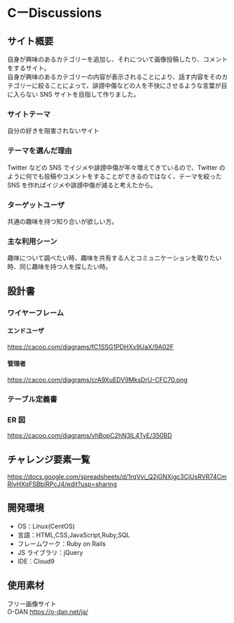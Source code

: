 # CーDiscussions

## サイト概要

自身が興味のあるカテゴリーを追加し、それについて画像投稿したり、コメントをするサイト。<br>
自身が興味のあるカテゴリーの内容が表示されることにより、話す内容をそのカテゴリーに絞ることによって、誹謗中傷などの人を不快にさせるような言葉が目に入らない SNS サイトを目指して作りました。

### サイトテーマ
自分の好きを阻害されないサイト


### テーマを選んだ理由

Twitter などの SNS でイジメや誹謗中傷が年々増えてきているので、Twitter のように何でも投稿やコメントをすることができるのではなく、テーマを絞った SNS を作ればイジメや誹謗中傷が減ると考えたから。

### ターゲットユーザ

共通の趣味を持つ知り合いが欲しい方。

### 主な利用シーン

趣味について調べたい時、趣味を共有する人とコミュニケーションを取りたい時、同じ趣味を持つ人を探したい時。

## 設計書
### ワイヤーフレーム
#### エンドユーザ
https://cacoo.com/diagrams/fC1SSG1PDHXx9UaX/9A02F
#### 管理者
https://cacoo.com/diagrams/crA9XuEDV9MksDrU-CFC70.png


### テーブル定義書

### ER 図
https://cacoo.com/diagrams/vhBopC2hN3lL4TyE/350BD


## チャレンジ要素一覧

https://docs.google.com/spreadsheets/d/1rqVvi_Q2jGNXigc3CjUsRVR74CmRIyHXqFSBbIRPcJ4/edit?usp=sharing

## 開発環境

- OS：Linux(CentOS)
- 言語：HTML,CSS,JavaScript,Ruby,SQL
- フレームワーク：Ruby on Rails
- JS ライブラリ：jQuery
- IDE：Cloud9

## 使用素材

フリー画像サイト<br>
O-DAN
https://o-dan.net/ja/